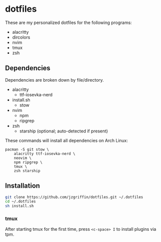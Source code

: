# dotfiles

These are my personalized dotfiles for the following programs:
- alacritty
- dircolors
- nvim
- tmux
- zsh

## Dependencies

Dependencies are broken down by file/directory.

- alacritty
  - ttf-iosevka-nerd
- install.sh
  - stow
- nvim
  - npm
  - ripgrep
- zsh
  - starship (optional; auto-detected if present)

These commands will install all dependencies on Arch Linux:
```
pacman -S git stow \
    alacritty ttf-iosevka-nerd \
    neovim \
    npm ripgrep \
    tmux \
    zsh starship
```

## Installation

```sh
git clone https://github.com/jzgriffin/dotfiles.git ~/.dotfiles
cd ~/.dotfiles
sh install.sh
```

### tmux

After starting tmux for the first time, press `<c-space> I` to install
plugins via tpm.
